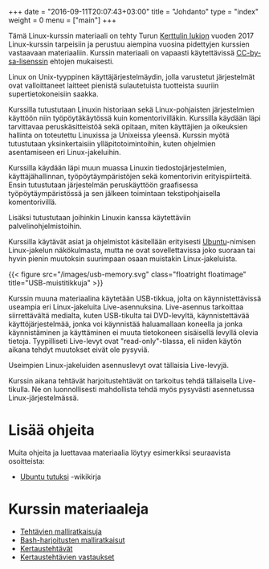 +++
date = "2016-09-11T20:07:43+03:00"
title = "Johdanto"
type = "index"
weight = 0
menu = ["main"]
+++

Tämä Linux-kurssin materiaali on tehty Turun [Kerttulin lukion][Kerttuli] vuoden 2017 Linux-kurssin
tarpeisiin ja perustuu aiempina vuosina pidettyjen kurssien vastaavaan materiaaliin.
Kurssin materiaali on vapaasti käytettävissä [CC-by-sa-lisenssin][CC-by-sa-lisenssi] ehtojen mukaisesti.

Linux on Unix-tyyppinen käyttäjärjestelmäydin, jolla varustetut järjestelmät
ovat valloittaneet laitteet pienistä sulautetuista tuotteista suuriin
supertietokoneisiin saakka.

Kurssilla tutustutaan Linuxin historiaan sekä Linux-pohjaisten järjestelmien käyttöön niin työpöytäkäytössä
kuin komentorivilläkin. Kurssilla käydään läpi tarvittavaa peruskäsitteistöä sekä opitaan, miten
käyttäjien ja oikeuksien hallinta on toteutettu Linuxissa ja Unixeissa yleensä. Kurssin myötä
tutustutaan yksinkertaisiin ylläpitotoimintoihin, kuten ohjelmien asentamiseen eri Linux-jakeluihin.

Kurssilla käydään läpi muun muassa Linuxin tiedostojärjestelmien, käyttäjähallinnan,
työpöytäympäristöjen sekä komentorivin erityispiirteitä. Ensin tutustutaan järjestelmän
peruskäyttöön graafisessa työpöytäympäristössä ja sen jälkeen toimintaan tekstipohjaisella
komentorivillä.

Lisäksi tutustutaan joihinkin Linuxin kanssa käytettäviin palvelinohjelmistoihin.

Kurssilla käytävät asiat ja ohjelmistot käsitellään erityisesti [Ubuntu]-nimisen Linux-jakelun
näkökulmasta, mutta ne ovat sovellettavissa joko suoraan tai hyvin pienin muutoksin suurimpaan
osaan muistakin Linux-jakeluista.

{{< figure src="/images/usb-memory.svg" class="floatright floatimage" title="USB-muistitikkuja" >}}

Kurssin muuna materiaalina käytetään USB-tikkua, jolta on käynnistettävissä useampia eri Linux-jakeluita
Live-asennuksina. Live-asennus tarkoittaa siirrettävältä medialta, kuten USB-tikulta tai DVD-levyltä,
käynnistettävää käyttöjärjestelmää, jonka voi käynnistää haluamallaan koneella ja jonka käynnistäminen
ja käyttäminen ei muuta tietokoneen sisäisellä levyllä olevia tietoja. Tyypilliseti Live-levyt ovat
"read-only"-tilassa, eli niiden käytön aikana tehdyt muutokset eivät ole pysyviä.

Useimpien Linux-jakeluiden asennuslevyt ovat tällaisia Live-levyjä.

Kurssin aikana tehtävät harjoitustehtävät on tarkoitus tehdä tällaisella Live-tikulla. Ne on luonnollisesti
mahdollista tehdä myös pysyvästi asennetussa Linux-järjestelmässä.

Lisää ohjeita
==============

Muita ohjeita ja luettavaa materiaalia löytyy esimerkiksi seuraavista osoitteista:

- [Ubuntu tutuksi] -wikikirja

Kurssin materiaaleja
=====================

- [Tehtävien malliratkaisuja](/files/vastaukset.pdf)
- [Bash-harjoitusten malliratkaisut](/files/harjoitukset.tar.gz)
- [Kertaustehtävät](/files/kertaustehtavat.pdf)
- [Kertaustehtävien vastaukset](/files/kertausvastaukset.pdf)



[Kerttuli]: http://www.kerttulinlukio.fi/ (Kerttulin lukio)
[CC-by-sa-lisenssi]: https://creativecommons.org/licenses/by-sa/4.0/deed.fi (CC-by-sa)
[Ubuntu]: https://ubuntu.com (Ubuntu)
[Ubuntu tutuksi]: https://fi.wikibooks.org/wiki/Ubuntu_tutuksi (Ubuntu tutuksi)